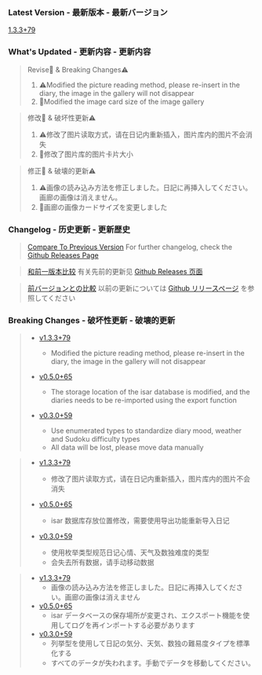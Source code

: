 ### **Latest Version - 最新版本 - 最新バージョン**

[1.3.3+79](https://github.com/Cierra-Runis/mercurius/releases/tag/v1.3.3+79)

### **What's Updated - 更新内容 - 更新内容**

> Revise📖 & Breaking Changes⚠️
>
> 1. ⚠️Modified the picture reading method, please re-insert in the diary, the image in the gallery will not disappear
> 2. 📖Modified the image card size of the image gallery

> 修改📖 & 破坏性更新⚠️
>
> 1. ⚠️修改了图片读取方式，请在日记内重新插入，图片库内的图片不会消失
> 2. 📖修改了图片库的图片卡片大小

> 修正📖 & 破壊的更新⚠️
>
> 1. ⚠️画像の読み込み方法を修正しました。日記に再挿入してください。画廊の画像は消えません。
> 2. 📖画廊の画像カードサイズを変更しました

### **Changelog - 历史更新 - 更新歴史**

> [Compare To Previous Version](https://github.com/Cierra-Runis/mercurius/compare/v1.3.2+78...v1.3.3+79)
> For further changelog, check the [Github Releases Page](https://github.com/Cierra-Runis/mercurius/releases)

> [和前一版本比较](https://github.com/Cierra-Runis/mercurius/compare/v1.3.2+78...v1.3.3+79)
> 有关先前的更新见 [Github Releases 页面](https://github.com/Cierra-Runis/mercurius/releases)

> [前バージョンとの比較](https://github.com/Cierra-Runis/mercurius/compare/v1.3.2+78...v1.3.3+79)
> 以前の更新については [Github リリースページ](https://github.com/Cierra-Runis/mercurius/releases) を参照してください

### **Breaking Changes - 破坏性更新 - 破壊的更新**

> - [v1.3.3+79](https://github.com/Cierra-Runis/mercurius/releases/tag/v1.3.3+79)
>   - Modified the picture reading method, please re-insert in the diary, the image in the gallery will not disappear
> - [v0.5.0+65](https://github.com/Cierra-Runis/mercurius/releases/tag/v0.5.0+65)
>   - The storage location of the isar database is modified, and the diaries needs to be re-imported using the export function
>
> - [v0.3.0+59](https://github.com/Cierra-Runis/mercurius/releases/tag/v0.3.0+59)
>   - Use enumerated types to standardize diary mood, weather and Sudoku difficulty types
>   - All data will be lost, please move data manually

> - [v1.3.3+79](https://github.com/Cierra-Runis/mercurius/releases/tag/v1.3.3+79)
>   - 修改了图片读取方式，请在日记内重新插入，图片库内的图片不会消失
> - [v0.5.0+65](https://github.com/Cierra-Runis/mercurius/releases/tag/v0.5.0+65)
>   - isar 数据库存放位置修改，需要使用导出功能重新导入日记
>
> - [v0.3.0+59](https://github.com/Cierra-Runis/mercurius/releases/tag/v0.3.0+59)
>   - 使用枚举类型规范日记心情、天气及数独难度的类型
>   - 会失去所有数据，请手动移动数据

> - [v1.3.3+79](https://github.com/Cierra-Runis/mercurius/releases/tag/v1.3.3+79)
>   - 画像の読み込み方法を修正しました。日記に再挿入してください。画廊の画像は消えません
> - [v0.5.0+65](https://github.com/Cierra-Runis/mercurius/releases/tag/v0.5.0+65)
>   - isar データベースの保存場所が変更され、エクスポート機能を使用してログを再インポートする必要があります
> - [v0.3.0+59](https://github.com/Cierra-Runis/mercurius/releases/tag/v0.3.0+59)
>   - 列挙型を使用して日記の気分、天気、数独の難易度タイプを標準化する
>   - すべてのデータが失われます。手動でデータを移動してください。

